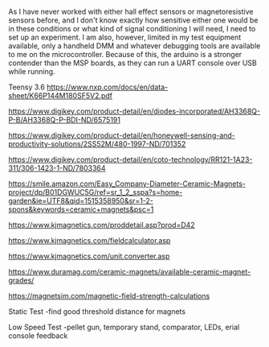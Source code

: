 As I have never worked with either hall effect sensors or magnetoresistive sensors before, and I don't know exactly how sensitive either one would be in these conditions or what kind of signal conditioning I will need, I need to set up an experiment. I am also, however, limited in my test equipment available, only a handheld DMM and whatever debugging tools are available to me on the microcontroller. Because of this, the arduino is a stronger contender than the MSP boards, as they can run a UART console over USB while running.

Teensy 3.6 https://www.nxp.com/docs/en/data-sheet/K66P144M180SF5V2.pdf

https://www.digikey.com/product-detail/en/diodes-incorporated/AH3368Q-P-B/AH3368Q-P-BDI-ND/6575191

https://www.digikey.com/product-detail/en/honeywell-sensing-and-productivity-solutions/2SS52M/480-1997-ND/701352

https://www.digikey.com/product-detail/en/coto-technology/RR121-1A23-311/306-1423-1-ND/7803364

https://smile.amazon.com/Easy_Company-Diameter-Ceramic-Magnets-project/dp/B01DGWUC5G/ref=sr_1_2_sspa?s=home-garden&ie=UTF8&qid=1515358950&sr=1-2-spons&keywords=ceramic+magnets&psc=1

https://www.kjmagnetics.com/proddetail.asp?prod=D42

https://www.kjmagnetics.com/fieldcalculator.asp

https://www.kjmagnetics.com/unit.converter.asp

https://www.duramag.com/ceramic-magnets/available-ceramic-magnet-grades/

https://magnetsim.com/magnetic-field-strength-calculations

Static Test
-find good threshold distance for magnets

Low Speed Test
-pellet gun, temporary stand, comparator, LEDs, erial console feedback
